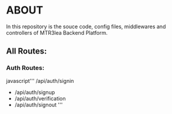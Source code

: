 # ABOUT

In this repository is the souce code, config files, middlewares and controllers of MTR3lea Backend Platform. 

## All Routes:

### Auth Routes:
javascript'''
 /api/auth/signin
- /api/auth/signup
- /api/auth/verification
- /api/auth/signout
'''
